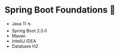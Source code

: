﻿# Spring Boot Foundations 🚀
 
 - Java 11 ☕
 - Spring Boot 2.5.0
 - Maven
 - IntelliJ IDEA
 - Database H2
